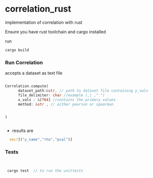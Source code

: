 # correlation_rust
implementation of correlation with rust


Ensure you have rust toolchain  and cargo installed

run 


``` rust
cargo build


```

### Run Correlation

accepts a dataset as text file

``` rust 

Correlation.compute(
      dataset_path:&str, // path to dataset file containing y_vals
      file_delimiter: char //example (,| ," ")
      x_vals : &[f64] //contains the primary values
      method: &str , // either pearson or spearman


)



```
- results are 

 ``` rust
   vec![("y_name","rho","pval")]

```


### Tests


``` rust


 cargo test  // to run the unittests


```